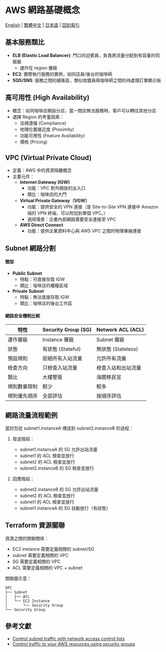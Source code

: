 # AWS 網路基礎概念

[English](../en/01_aws_networking_basics.md) | [繁體中文](./01_aws_networking_basics.md) | [日本語](../ja/01_aws_networking_basics.md) | [回到索引](../README.md)

## 基本服務類比
- **ELB (Elastic Load Balancer)**: 門口的迎賓員，負責將流量分配到有容量的伺服器
  - 運作在 region 層級
- **EC2**: 實際執行服務的實例，如同店員/後台的咖啡師
- **SQS/SNS**: 服務之間的緩衝區，類似收銀員與咖啡師之間的待處理訂單顯示板

## 高可用性 (High Availability)
- 概念：如同咖啡店開設分店，當一間店無法服務時，客戶可以轉往其他分店
- 選擇 Region 的考量因素：
  - 法規遵循 (Compliance)
  - 地理位置接近度 (Proximity)
  - 功能可用性 (Feature Availability)
  - 價格 (Pricing)

## VPC (Virtual Private Cloud)
- 定義：AWS 中的資源隔離概念
- 主要元件：
  - **Internet Gateway (IGW)**
    - 功能：VPC 對外開放的出入口
    - 類比：咖啡店的大門
  - **Virtual Private Gateway（VGW）**
    - 功能：提供安全的 VPN 連接（是 Site-to-Site VPN 連接中 Amazon 端的 VPN 終端，可以附加到單個 VPC。）
    - 適用場景：企業內部網路需要安全連接至 VPC
  - **AWS Direct Connect**
    - 功能：提供企業資料中心與 AWS VPC 之間的物理專線連接

## Subnet 網路分割
#### 類型
- **Public Subnet**
  - 特點：可直接存取 IGW
  - 類比：咖啡店的櫃檯區域
- **Private Subnet**
  - 特點：無法直接存取 IGW
  - 類比：咖啡店的後台工作區

#### 網路安全機制比較

| 特性 | Security Group (SG) | Network ACL (ACL) |
|------|-------------------|------------------|
| 運作層級 | Instance 層級 | Subnet 層級 |
| 狀態 | 有狀態 (Stateful) | 無狀態 (Stateless) |
| 預設規則 | 拒絕所有入站流量 | 允許所有流量 |
| 檢查方向 | 只檢查入站流量 | 檢查入站和出站流量 |
| 類比 | 大樓警衛 | 海關移民官 |
| 規則數量限制 | 較少 | 較多 |
| 規則優先順序 | 全部評估 | 按順序評估 |

## 網路流量流程範例
當封包從 subnet1.instanceA 傳送到 subnet2.instanceB 的過程：

1. 發送階段：
   - subnet1.instanceA 的 SG 允許出站流量
   - subnet1 的 ACL 檢查並放行
   - subnet2 的 ACL 檢查並放行
   - subnet2.instanceB 的 SG 檢查並放行

2. 回應階段：
   - subnet2.instanceB 的 SG 允許出站流量
   - subnet2 的 ACL 檢查並放行
   - subnet1 的 ACL 檢查並放行
   - subnet1.instanceA 的 SG 自動放行（有狀態）

## Terraform 資源關聯
資源之間的關聯關係：
- EC2 instance 需要定義相關的 subnet/SG
- subnet 需要定義相關的 VPC
- SG 需要定義相關的 VPC
- ACL 需要定義相關的 VPC + subnet

關聯圖示意：
```
VPC
├── Subnet
│   ├── ACL
│   └── EC2 Instance
│       └── Security Group
└── Security Group
```

## 參考文獻
- [Control subnet traffic with network access control lists](https://docs.aws.amazon.com/vpc/latest/userguide/vpc-network-acls.html)
- [Control traffic to your AWS resources using security groups](https://docs.aws.amazon.com/vpc/latest/userguide/vpc-security-groups.html)
